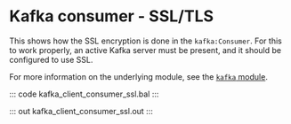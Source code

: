 # Kafka consumer - SSL/TLS

This shows how the SSL encryption is done in the `kafka:Consumer`. For this to work properly, an active Kafka server must be present, and it should be configured to use SSL.

For more information on the underlying module, see the [`kafka` module](https://lib.ballerina.io/ballerinax/kafka/latest).

::: code kafka_client_consumer_ssl.bal :::

::: out kafka_client_consumer_ssl.out :::
